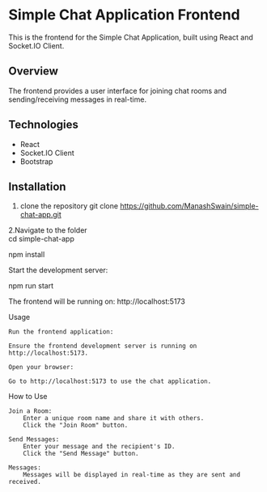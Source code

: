 # Simple Chat Application Frontend

This is the frontend for the Simple Chat Application, built using React and Socket.IO Client.

## Overview

The frontend provides a user interface for joining chat rooms and sending/receiving messages in real-time.

## Technologies

- React
- Socket.IO Client
- Bootstrap

## Installation

1. clone the repository
  git clone https://github.com/ManashSwain/simple-chat-app.git

 2.Navigate to the folder  
   cd  simple-chat-app

   npm install

Start the development server:

npm  run start

The frontend will be running on: http://localhost:5173

Usage

    Run the frontend application:

    Ensure the frontend development server is running on http://localhost:5173.

    Open your browser:

    Go to http://localhost:5173 to use the chat application.

How to Use

    Join a Room:
        Enter a unique room name and share it with others.
        Click the "Join Room" button.

    Send Messages:
        Enter your message and the recipient's ID.
        Click the "Send Message" button.

    Messages:
        Messages will be displayed in real-time as they are sent and received.

